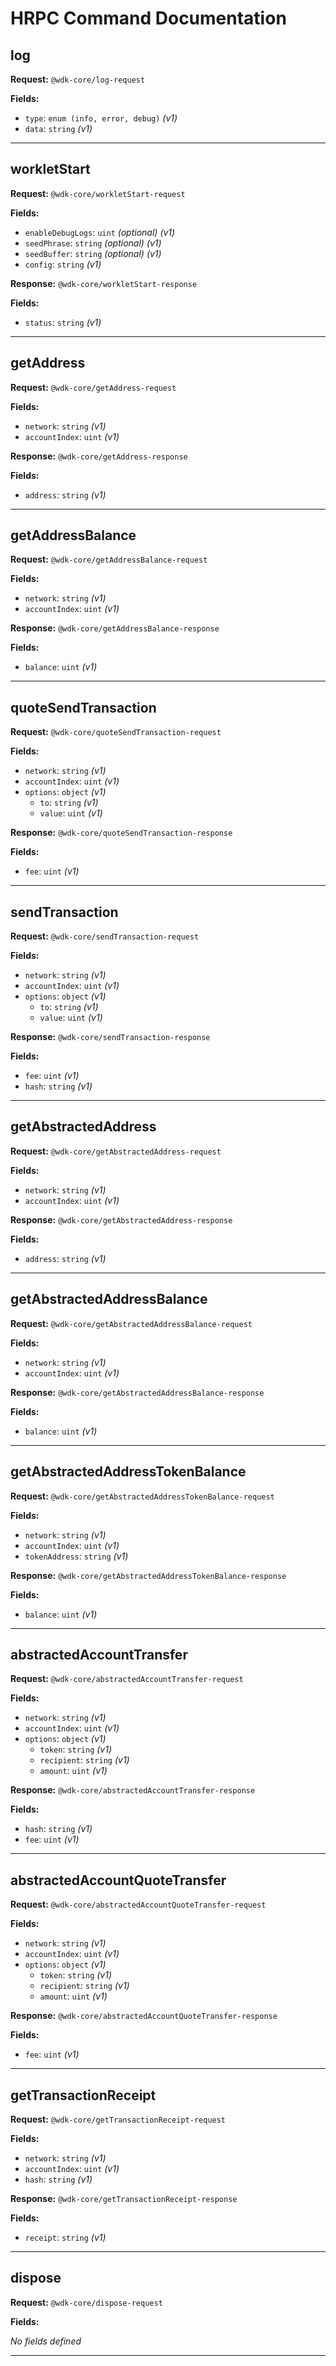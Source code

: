 # HRPC Command Documentation

## log

**Request:** `@wdk-core/log-request`

**Fields:**

- `type`: `enum (info, error, debug)` _(v1)_
- `data`: `string` _(v1)_

---

## workletStart

**Request:** `@wdk-core/workletStart-request`

**Fields:**

- `enableDebugLogs`: `uint` _(optional)_ _(v1)_
- `seedPhrase`: `string` _(optional)_ _(v1)_
- `seedBuffer`: `string` _(optional)_ _(v1)_
- `config`: `string` _(v1)_

**Response:** `@wdk-core/workletStart-response`

**Fields:**

- `status`: `string` _(v1)_

---

## getAddress

**Request:** `@wdk-core/getAddress-request`

**Fields:**

- `network`: `string` _(v1)_
- `accountIndex`: `uint` _(v1)_

**Response:** `@wdk-core/getAddress-response`

**Fields:**

- `address`: `string` _(v1)_

---

## getAddressBalance

**Request:** `@wdk-core/getAddressBalance-request`

**Fields:**

- `network`: `string` _(v1)_
- `accountIndex`: `uint` _(v1)_

**Response:** `@wdk-core/getAddressBalance-response`

**Fields:**

- `balance`: `uint` _(v1)_

---

## quoteSendTransaction

**Request:** `@wdk-core/quoteSendTransaction-request`

**Fields:**

- `network`: `string` _(v1)_
- `accountIndex`: `uint` _(v1)_
- `options`: `object` _(v1)_
  - `to`: `string` _(v1)_
  - `value`: `uint` _(v1)_

**Response:** `@wdk-core/quoteSendTransaction-response`

**Fields:**

- `fee`: `uint` _(v1)_

---

## sendTransaction

**Request:** `@wdk-core/sendTransaction-request`

**Fields:**

- `network`: `string` _(v1)_
- `accountIndex`: `uint` _(v1)_
- `options`: `object` _(v1)_
  - `to`: `string` _(v1)_
  - `value`: `uint` _(v1)_

**Response:** `@wdk-core/sendTransaction-response`

**Fields:**

- `fee`: `uint` _(v1)_
- `hash`: `string` _(v1)_

---

## getAbstractedAddress

**Request:** `@wdk-core/getAbstractedAddress-request`

**Fields:**

- `network`: `string` _(v1)_
- `accountIndex`: `uint` _(v1)_

**Response:** `@wdk-core/getAbstractedAddress-response`

**Fields:**

- `address`: `string` _(v1)_

---

## getAbstractedAddressBalance

**Request:** `@wdk-core/getAbstractedAddressBalance-request`

**Fields:**

- `network`: `string` _(v1)_
- `accountIndex`: `uint` _(v1)_

**Response:** `@wdk-core/getAbstractedAddressBalance-response`

**Fields:**

- `balance`: `uint` _(v1)_

---

## getAbstractedAddressTokenBalance

**Request:** `@wdk-core/getAbstractedAddressTokenBalance-request`

**Fields:**

- `network`: `string` _(v1)_
- `accountIndex`: `uint` _(v1)_
- `tokenAddress`: `string` _(v1)_

**Response:** `@wdk-core/getAbstractedAddressTokenBalance-response`

**Fields:**

- `balance`: `uint` _(v1)_

---

## abstractedAccountTransfer

**Request:** `@wdk-core/abstractedAccountTransfer-request`

**Fields:**

- `network`: `string` _(v1)_
- `accountIndex`: `uint` _(v1)_
- `options`: `object` _(v1)_
  - `token`: `string` _(v1)_
  - `recipient`: `string` _(v1)_
  - `amount`: `uint` _(v1)_

**Response:** `@wdk-core/abstractedAccountTransfer-response`

**Fields:**

- `hash`: `string` _(v1)_
- `fee`: `uint` _(v1)_

---

## abstractedAccountQuoteTransfer

**Request:** `@wdk-core/abstractedAccountQuoteTransfer-request`

**Fields:**

- `network`: `string` _(v1)_
- `accountIndex`: `uint` _(v1)_
- `options`: `object` _(v1)_
  - `token`: `string` _(v1)_
  - `recipient`: `string` _(v1)_
  - `amount`: `uint` _(v1)_

**Response:** `@wdk-core/abstractedAccountQuoteTransfer-response`

**Fields:**

- `fee`: `uint` _(v1)_

---

## getTransactionReceipt

**Request:** `@wdk-core/getTransactionReceipt-request`

**Fields:**

- `network`: `string` _(v1)_
- `accountIndex`: `uint` _(v1)_
- `hash`: `string` _(v1)_

**Response:** `@wdk-core/getTransactionReceipt-response`

**Fields:**

- `receipt`: `string` _(v1)_

---

## dispose

**Request:** `@wdk-core/dispose-request`

**Fields:**

_No fields defined_

---

